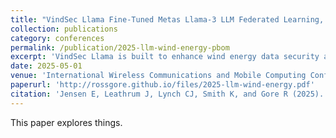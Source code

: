 ```yaml
---
title: "VindSec Llama Fine-Tuned Metas Llama-3 LLM Federated Learning, Blockchain and PBOM enabled Data Security Architecture for Wind Energy Data Platforms"
collection: publications
category: conferences
permalink: /publication/2025-llm-wind-energy-pbom
excerpt: 'VindSec Llama is built to enhance wind energy data security and operational continuity. Employing the Llama 3 large language model, this research focuses on a Federated Learning approach to data governance and risk minimization thereby bolstering the reliability and cybersecurity of wind energy infrastructure.'
date: 2025-05-01
venue: 'International Wireless Communications and Mobile Computing Conference'
paperurl: 'http://rossgore.github.io/files/2025-llm-wind-energy.pdf'
citation: 'Jensen E, Leathrum J, Lynch CJ, Smith K, and Gore R (2025). "Out of Order and Causally Correct: Ready Event Discovery through Data-Dependence Analysis." <i>2025 ACM/IEEE/SCS 39th Workshop on Principles of Advanced and Distributed Simulation</i>.'
---
```

This paper explores things.